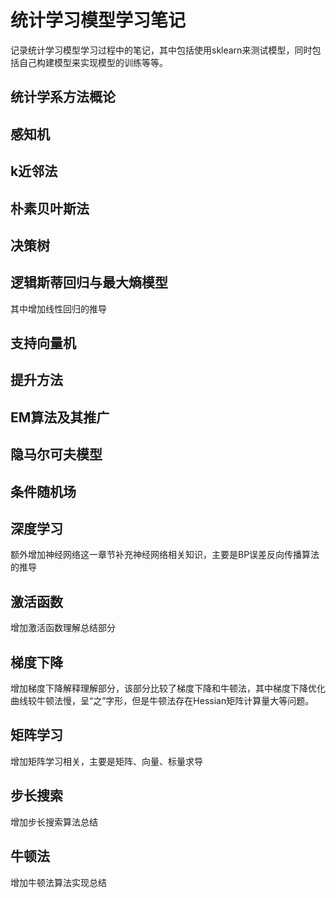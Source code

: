 # 统计学习模型学习笔记

记录统计学习模型学习过程中的笔记，其中包括使用sklearn来测试模型，同时包括自己构建模型来实现模型的训练等等。


## 统计学系方法概论

## 感知机

## k近邻法

## 朴素贝叶斯法

## 决策树

## 逻辑斯蒂回归与最大熵模型
其中增加线性回归的推导

## 支持向量机

## 提升方法

## EM算法及其推广

## 隐马尔可夫模型

## 条件随机场

## 深度学习
额外增加神经网络这一章节补充神经网络相关知识，主要是BP误差反向传播算法的推导

## 激活函数
增加激活函数理解总结部分

## 梯度下降
增加梯度下降解释理解部分，该部分比较了梯度下降和牛顿法，其中梯度下降优化曲线较牛顿法慢，呈“之”字形，但是牛顿法存在Hessian矩阵计算量大等问题。

## 矩阵学习
增加矩阵学习相关，主要是矩阵、向量、标量求导

## 步长搜索
增加步长搜索算法总结

## 牛顿法
增加牛顿法算法实现总结







